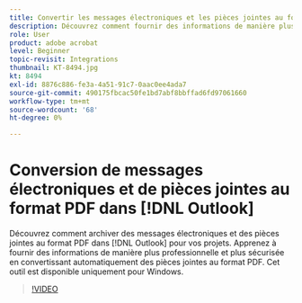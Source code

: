 ```yaml
---
title: Convertir les messages électroniques et les pièces jointes au format PDF dans  [!DNL Outlook]
description: Découvrez comment fournir des informations de manière plus professionnelle et plus sécurisée dans  [!DNL Outlook]
role: User
product: adobe acrobat
level: Beginner
topic-revisit: Integrations
thumbnail: KT-8494.jpg
kt: 8494
exl-id: 8876c886-fe3a-4a51-91c7-0aac0ee4ada7
source-git-commit: 490175fbcac50fe1bd7abf8bbffad6fd97061660
workflow-type: tm+mt
source-wordcount: '68'
ht-degree: 0%

---
```


# Conversion de messages électroniques et de pièces jointes au format PDF dans [!DNL Outlook]

Découvrez comment archiver des messages électroniques et des pièces jointes au format PDF dans [!DNL Outlook] pour vos projets. Apprenez à fournir des informations de manière plus professionnelle et plus sécurisée en convertissant automatiquement des pièces jointes au format PDF. Cet outil est disponible uniquement pour Windows.

>[!VIDEO](https://video.tv.adobe.com/v/336859?hidetitle=true)

